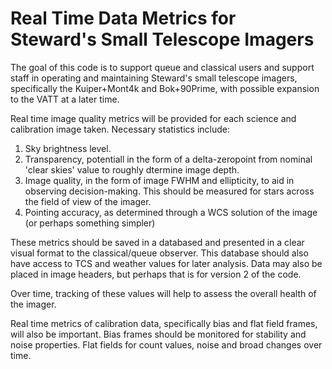 # Real Time Data Metrics for Steward's Small Telescope Imagers

The goal of this code is to support queue and classical users and support staff in operating and maintaining Steward's small telescope imagers, specifically the Kuiper+Mont4k and Bok+90Prime, with possible expansion to the VATT at a later time.

Real time image quality metrics will be provided for each science and calibration image taken.  Necessary statistics include:
1. Sky brightness level.
2. Transparency, potentiall in the form of a delta-zeropoint from nominal 'clear skies' value to roughly dtermine image depth.
3. Image quality, in the form of image FWHM and ellipticity, to aid in observing decision-making.  This should be measured for stars across the field of view of the imager.
4. Pointing accuracy, as determined through a WCS solution of the image (or perhaps something simpler)

These metrics should be saved in a databased and presented in a clear visual format to the classical/queue observer.  This database should also have access to TCS and weather values for later analysis.  Data may also be placed in image headers, but perhaps that is for version 2 of the code.

Over time, tracking of these values will help to assess the overall health of the imager.  

Real time metrics of calibration data, specifically bias and flat field frames, will also be important.  Bias frames should be monitored for stability and noise properties.  Flat fields for count values, noise and broad changes over time.
